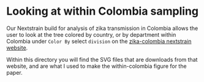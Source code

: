 # Looking at within Colombia sampling

Our Nextstrain build for analysis of zika transmission in Colombia allows the user to look at the tree colored by country, or by department within Colombia under `Color By` select `division` on the [zika-colombia nextstrain website](https://nextstrain.org/community/blab/zika-colombia).

Within this directory you will find the SVG files that are downloads from that website, and are what I used to make the within-colombia figure for the paper.
